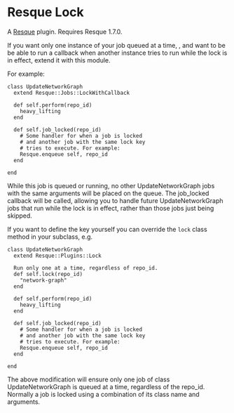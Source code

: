Resque Lock
===========

A [Resque][rq] plugin. Requires Resque 1.7.0.

If you want only one instance of your job queued at a time, , and want to be be able to run a callback when
another instance tries to run while the lock is in effect,
extend it with this module.

For example:

    class UpdateNetworkGraph
      extend Resque::Jobs::LockWithCallback

      def self.perform(repo_id)
        heavy_lifting
      end

      def self.job_locked(repo_id)
        # Some handler for when a job is locked
        # and another job with the same lock key
        # tries to execute. For example:
        Resque.enqueue self, repo_id
      end

    end

While this job is queued or running, no other UpdateNetworkGraph
jobs with the same arguments will be placed on the queue. The
job_locked callback will be called, allowing you to handle future
UpdateNetworkGraph jobs that run while the lock is in effect, rather
than those jobs just being skipped.

If you want to define the key yourself you can override the
`lock` class method in your subclass, e.g.

    class UpdateNetworkGraph
      extend Resque::Plugins::Lock

      Run only one at a time, regardless of repo_id.
      def self.lock(repo_id)
        "network-graph"
      end

      def self.perform(repo_id)
        heavy_lifting
      end
      
      def self.job_locked(repo_id)
        # Some handler for when a job is locked
        # and another job with the same lock key
        # tries to execute. For example:
        Resque.enqueue self, repo_id
      end

    end

The above modification will ensure only one job of class
UpdateNetworkGraph is queued at a time, regardless of the
repo_id. Normally a job is locked using a combination of its
class name and arguments.

[rq]: http://github.com/defunkt/resque
